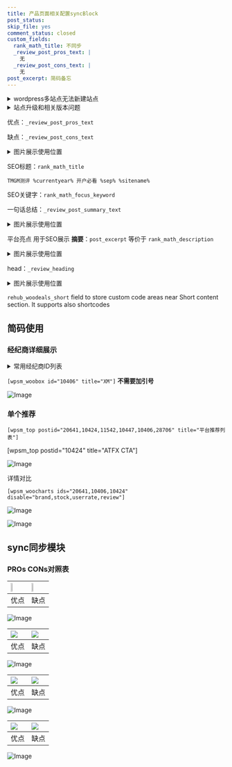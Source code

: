 ```yaml
---
title: 产品页面相关配置syncBlock
post_status: 
skip_file: yes
comment_status: closed
custom_fields:
  rank_math_title: 不同步
  _review_post_pros_text: |
    无
  _review_post_cons_text: |
    无
post_excerpt: 简码备忘
---
```

<details><summary>wordpress多站点无法新建站点</summary>

<li>和报错需要清理cookies一样的原因</li>
<li>wp-config.php里面<code>define( 'SUBDOMAIN_INSTALL', false );//子域名安装</code></li>
<li>新建子站点是用<code>define( 'SUBDOMAIN_INSTALL', true);//子域名安装</code> 完成以后，改成<code>false</code></li>
</details>

<details><summary>站点升级和相关版本问题</summary>

<p>wordpress：5.9.9
woocommerce：7.5.1
出现问题的地方：主题选项里面>><strong>Product layout >>compact style</strong></p>
<p>如何出现没有用过的字段 导致无法保存。先导出配置 然后进行修改，后面再次恢复即可。</p>
<p>出现部分字段无法显示时，需要返回默认布局后，对产品进行保存就好了。</p>
<p></p>
</details>

优点：`_review_post_pros_text`

缺点：`_review_post_cons_text`

<details><summary>图片展示使用位置</summary>

<img src="https://prod-files-secure.s3.us-west-2.amazonaws.com/39ed1227-6d7d-4570-be36-9ccd4a2c4241/f51d3d83-55d4-4bdf-9604-f37ec77ab556/Untitled.png?X-Amz-Algorithm=AWS4-HMAC-SHA256&X-Amz-Content-Sha256=UNSIGNED-PAYLOAD&X-Amz-Credential=ASIAZI2LB466TXN6YNXU%2F20250812%2Fus-west-2%2Fs3%2Faws4_request&X-Amz-Date=20250812T105524Z&X-Amz-Expires=3600&X-Amz-Security-Token=IQoJb3JpZ2luX2VjEMv%2F%2F%2F%2F%2F%2F%2F%2F%2F%2FwEaCXVzLXdlc3QtMiJHMEUCIQDKXIIoVSDycGlnsN3SNLE3Y1g3JONQdIejzfKge6oMOwIgUlldeQgJn2glVv9pIfLCu%2F8xHgkoVWoqEp6kF84ahHoq%2FwMIFBAAGgw2Mzc0MjMxODM4MDUiDJd7uhYsRcklvpknZCrcA8HN1l%2FrlZw6QhneDNk9OV6TeXr7u4QNY0uPi5vlOjnJvRNhGQ5WoybkmZMZTFhYw1Dnqzx6XI0Xl4wbThoEZb84AbTIatGOwhIHz%2FoRP1iNbDtaxWmzQRQjf%2F81F1t%2BJlnr1CmsSwfz4cgrm2GS9dcsdPmyMX2cGxcZccDGwelJ3aFjKW1qD3KBmEBsxfn6lOfy4aeSiu%2Bbk9AkIr60dC9G3D8%2BvLy%2Fq3wjmNwOtWeJ2JvZBmQnJV%2BuPXSox3ty3A0Sc2OSIZGku2NXlmjpj77L5lIjSrNEVqGy4jinZpSy0jXwp%2B%2FMroMPROUKK45TqGW%2BuaRsildakk7OkMmsv6kZ9LcQTBpIPqCCjbMM%2BphIpZDYQvc6%2Bez3vz6TYOSqTiK4TpgyPT7RfiKzLpwbVpKUeAkTTq2tm8SLeUF9ogf8Ak82KLqVCeZhNuPGvQUFwHyceg602uJRyQJm12woV0tm5siKJZXyg8ADWVAo8zMI%2BivUmpyB7CNyRFwnLjevmmuIDezJN67mcaiyKkzWEnrj3xKONeWgQB9QPG1mf8P%2FYp5MOp35rHLqOJ1Gy6l%2Bijohmnhl%2FEwmXmGI1BBh4vuyEnxDLtDW%2FGb5kfWQhQPpf7eEdv51mVmbQvNPMMWy7MQGOqUBimL93TkKtexDeaR2GEzdUJzwm%2BxNEIlKikUT%2B29G5YrmPrH9EGCY8sMyhHGTWeMOLv6vfcH0YOekNq6YUOhei8YVyKj8FtUjVFBusXq%2Bb97EOc3b1yEku%2Bpl171YM3z4piLwDv%2FKhngESmNbuoW3xnsI%2Bq4olER%2FAdefn3WKd%2FUy1YOoFZeFtmc68ewFkJlod9MG1mbVfTCT0M6QZFt%2B45vs6ipW&X-Amz-Signature=0ab0e70b006bdc8225aec3c87229784b16ac9d4b97d239299f344641a24ca7b3&X-Amz-SignedHeaders=host&x-amz-checksum-mode=ENABLED&x-id=GetObject" alt="Image">
</details>

SEO标题：`rank_math_title`

`TMGM测评 %currentyear% 开户必看 %sep% %sitename%`

SEO关键字：`rank_math_focus_keyword`

一句话总结：`_review_post_summary_text`

<details><summary>图片展示使用位置</summary>

<img src="https://prod-files-secure.s3.us-west-2.amazonaws.com/39ed1227-6d7d-4570-be36-9ccd4a2c4241/4b96a922-296c-4f4e-8630-d1c870cbce01/Untitled.png?X-Amz-Algorithm=AWS4-HMAC-SHA256&X-Amz-Content-Sha256=UNSIGNED-PAYLOAD&X-Amz-Credential=ASIAZI2LB4666DGJLWPD%2F20250812%2Fus-west-2%2Fs3%2Faws4_request&X-Amz-Date=20250812T105524Z&X-Amz-Expires=3600&X-Amz-Security-Token=IQoJb3JpZ2luX2VjEMv%2F%2F%2F%2F%2F%2F%2F%2F%2F%2FwEaCXVzLXdlc3QtMiJIMEYCIQCkefMEjqQDNQoUhgXSiuH3aFFuCOT7ubOngaCXTUf0YAIhALXxZnanmVrxq2aRcJD%2F6d%2B0B05C9cG62Y2zfGn6GTGCKv8DCBQQABoMNjM3NDIzMTgzODA1IgxEOmuf%2BKFJG%2FwuNTAq3APU1KMYkSXYkYRvQuHaLZprjCevCkqObS4Ek1%2FpIt%2BEha0N6LYZ4xAenDMHpnF21VOrtxBgyvjsUoeLWLHmpFHTLsBiIJUjYkV9MBzElzBbYXOmHzHYeYv2ZDcEOssw5pOQkFwfFuSLarwC882nGsRpuInOYlQm3MAC2b9cFe63mQKO4Q723Kar3Qj2DBWhLBxDjCdzAiZaZ9T9yLZh3PL%2BfNX%2B7HLR8tUDiGd1TtvnHFDwW%2FdngclEv3kzKJJLBjXe9A4CYV%2BDajrxeB%2FqhprPwncbmBOJZK%2FfLsozsePUu2AzcQ4oKXMHUVFzEc52EfiZH1nNZGjDijVcMDb8f9tw1YWcgmwedOOfw%2BkuRRGN7Xp1jeQgGODvGgmK0K2HZ%2FIiovFXlzc14g7iHn6GXNx%2BebyWWh%2BSvY%2FegwUTgjHGPZoFY7yI8HDANuTf8YZnaZbwiLr3AjhA9whQoGGvTgPh8EKA6KHwkQtTVw%2BkYF4NyMA8Wb%2B7Nxkz%2Bi12lYMbDz8%2BxGHYUezGRMbiAzIbzb4Rh1KJSqBZ7PL1v%2B8GqDcNVjjB4BXVrqiE8FEi%2Bi3tML8aUn9Ovl6HIKXV%2FWSexRc7E%2BZTfsDdw37GPeGMcZoDOMGRZvbCID%2FrOCvDzjCFsuzEBjqkAUfZDch5kHjVOsnVywvoFz24FnG9eRb%2FXnwnuMcXzFh5vTnuAWNfeWnUYoQpWIznfWSEnBkX6LOYJ4nHxDMDqgXhb65t1KGX4pdkNDKdYiHJnN6aN5lX1Q2MsM1bjsvX3L%2BDz48IBI%2BZ%2F69hkNBSBxJgx%2BJmsgd7NaKLlmdEGmjxj%2FNLrOM1tRN0jHfYYrB6Cv41zyzmSpdak7Pk38x%2FUP%2FGIoHz&X-Amz-Signature=4f638ac5b6a0dbc892d9fcf90a79f5809b3e30aaf9b68fd7124aa48fd71ffbd3&X-Amz-SignedHeaders=host&x-amz-checksum-mode=ENABLED&x-id=GetObject" alt="Image">
</details>

平台亮点 用于SEO展示 **摘要**：`post_excerpt`  等价于 `rank_math_description`

<details><summary>图片展示使用位置</summary>

<img src="https://prod-files-secure.s3.us-west-2.amazonaws.com/39ed1227-6d7d-4570-be36-9ccd4a2c4241/1ee11f63-b60a-4dfe-a7a7-d58ff23b5d88/Untitled.png?X-Amz-Algorithm=AWS4-HMAC-SHA256&X-Amz-Content-Sha256=UNSIGNED-PAYLOAD&X-Amz-Credential=ASIAZI2LB466TFBMLTUD%2F20250812%2Fus-west-2%2Fs3%2Faws4_request&X-Amz-Date=20250812T105525Z&X-Amz-Expires=3600&X-Amz-Security-Token=IQoJb3JpZ2luX2VjEMv%2F%2F%2F%2F%2F%2F%2F%2F%2F%2FwEaCXVzLXdlc3QtMiJIMEYCIQDuPvrJ9hSjwPhXkSlE1TQzrTlK24LVDcgNr4bPFrvRnQIhAJy%2FQSg%2Fv9%2Fg2eACdwPJ%2Bgyi%2FgLim4jxFKSnGEGl1NiOKv8DCBQQABoMNjM3NDIzMTgzODA1IgzV5arncjLEtaKFQJEq3AOcPMUOvraMrG2cyOmkJqD1vspThVrs45Gi26ZvrVTWIz20oYveV9JmzEvMuWyZ7x6tdHAl0ZPrixGRJ5ICLCutkni6wjJRG0Wi45vX1vKOE9SYm7YPwZRUFZBwKFrdz4QIRuVAyarL8MCp73%2Bsb57QmRxRvrFhMGmB2wPHMeb4%2FPsJgAU6GfwyGVHRTouHhuAeHY5cJxj8gWinlTbZmxtEwPsTMhvyywl%2BUkTOLtgUd74r7%2BN2CXg2StSbRMdG9D0C6yNJ72vDdtkRcPhK5dcKR8qzZl20OT7pPKjCF2qC30jpQZ%2FCpc6PU%2BGlg3kAM3Tp0YOHV%2Bd%2BX5koA5sZe6xzGpZmlYJYyrHgKFIIFuI8fPawhLF5%2BfUyOvzjkBM%2Bd4oXICCBc2nJ0uBEKU%2BEF7MlxSrw0xpUQX8tZJQuiAj9XThU1tbshZmiewDI%2B%2FmVu6Rl7U7Iq7nKoOyXUZprE%2Biih2JVYJyI1T3xmkMvUyA0ONaEkOB%2BdPVbavIYAxjMzjPQgjlb%2Bf4D3jit0MHKI9xj4b6bJmAJxuea9amKz1YZtRkjegeLFwajZoAjnvEHm5XDlHRqmH06k051KoxBRWWu1XVFYwzbCcCgVAcYUHiujuww4LMf5C131Emr4zCOsuzEBjqkAYsZvRXtrnmMyOMkhgGzABKYg8HOHo09BviRyArCVtveHkwU1s96YBMTSbgUFYcgNy7Sc6a8hRI5SSzC9T%2FXN31NK%2FCSS0PiNRLoO3u4KgHK7jrHIF%2Fc0ABdiYI4seYb2%2Fjs0f%2BOd0DFGJR2foIDHpd4C3BlhA3odClO8URcnGGuJbF6lFb%2FD5ycr%2B52jTTQHnRUvgk21w7Hq4AOctAl8oEm64sq&X-Amz-Signature=53c5e0cd81fa03c8c7396b4f194b690b7b2789f7e84881d241928410282f736c&X-Amz-SignedHeaders=host&x-amz-checksum-mode=ENABLED&x-id=GetObject" alt="Image">
<img src="https://prod-files-secure.s3.us-west-2.amazonaws.com/39ed1227-6d7d-4570-be36-9ccd4a2c4241/ad4118b5-78d8-4fbe-801e-3b29b5d99c01/Untitled.png?X-Amz-Algorithm=AWS4-HMAC-SHA256&X-Amz-Content-Sha256=UNSIGNED-PAYLOAD&X-Amz-Credential=ASIAZI2LB466TFBMLTUD%2F20250812%2Fus-west-2%2Fs3%2Faws4_request&X-Amz-Date=20250812T105526Z&X-Amz-Expires=3600&X-Amz-Security-Token=IQoJb3JpZ2luX2VjEMv%2F%2F%2F%2F%2F%2F%2F%2F%2F%2FwEaCXVzLXdlc3QtMiJIMEYCIQDuPvrJ9hSjwPhXkSlE1TQzrTlK24LVDcgNr4bPFrvRnQIhAJy%2FQSg%2Fv9%2Fg2eACdwPJ%2Bgyi%2FgLim4jxFKSnGEGl1NiOKv8DCBQQABoMNjM3NDIzMTgzODA1IgzV5arncjLEtaKFQJEq3AOcPMUOvraMrG2cyOmkJqD1vspThVrs45Gi26ZvrVTWIz20oYveV9JmzEvMuWyZ7x6tdHAl0ZPrixGRJ5ICLCutkni6wjJRG0Wi45vX1vKOE9SYm7YPwZRUFZBwKFrdz4QIRuVAyarL8MCp73%2Bsb57QmRxRvrFhMGmB2wPHMeb4%2FPsJgAU6GfwyGVHRTouHhuAeHY5cJxj8gWinlTbZmxtEwPsTMhvyywl%2BUkTOLtgUd74r7%2BN2CXg2StSbRMdG9D0C6yNJ72vDdtkRcPhK5dcKR8qzZl20OT7pPKjCF2qC30jpQZ%2FCpc6PU%2BGlg3kAM3Tp0YOHV%2Bd%2BX5koA5sZe6xzGpZmlYJYyrHgKFIIFuI8fPawhLF5%2BfUyOvzjkBM%2Bd4oXICCBc2nJ0uBEKU%2BEF7MlxSrw0xpUQX8tZJQuiAj9XThU1tbshZmiewDI%2B%2FmVu6Rl7U7Iq7nKoOyXUZprE%2Biih2JVYJyI1T3xmkMvUyA0ONaEkOB%2BdPVbavIYAxjMzjPQgjlb%2Bf4D3jit0MHKI9xj4b6bJmAJxuea9amKz1YZtRkjegeLFwajZoAjnvEHm5XDlHRqmH06k051KoxBRWWu1XVFYwzbCcCgVAcYUHiujuww4LMf5C131Emr4zCOsuzEBjqkAYsZvRXtrnmMyOMkhgGzABKYg8HOHo09BviRyArCVtveHkwU1s96YBMTSbgUFYcgNy7Sc6a8hRI5SSzC9T%2FXN31NK%2FCSS0PiNRLoO3u4KgHK7jrHIF%2Fc0ABdiYI4seYb2%2Fjs0f%2BOd0DFGJR2foIDHpd4C3BlhA3odClO8URcnGGuJbF6lFb%2FD5ycr%2B52jTTQHnRUvgk21w7Hq4AOctAl8oEm64sq&X-Amz-Signature=734a8ef3100df8cadcb5e1ea7802ccf6a50d0ff404d65d9a792b620548be6d5f&X-Amz-SignedHeaders=host&x-amz-checksum-mode=ENABLED&x-id=GetObject" alt="Image">
<img src="https://prod-files-secure.s3.us-west-2.amazonaws.com/39ed1227-6d7d-4570-be36-9ccd4a2c4241/a38cf7c9-a79c-4b64-9e94-13589fe0758b/Untitled.png?X-Amz-Algorithm=AWS4-HMAC-SHA256&X-Amz-Content-Sha256=UNSIGNED-PAYLOAD&X-Amz-Credential=ASIAZI2LB466TFBMLTUD%2F20250812%2Fus-west-2%2Fs3%2Faws4_request&X-Amz-Date=20250812T105526Z&X-Amz-Expires=3600&X-Amz-Security-Token=IQoJb3JpZ2luX2VjEMv%2F%2F%2F%2F%2F%2F%2F%2F%2F%2FwEaCXVzLXdlc3QtMiJIMEYCIQDuPvrJ9hSjwPhXkSlE1TQzrTlK24LVDcgNr4bPFrvRnQIhAJy%2FQSg%2Fv9%2Fg2eACdwPJ%2Bgyi%2FgLim4jxFKSnGEGl1NiOKv8DCBQQABoMNjM3NDIzMTgzODA1IgzV5arncjLEtaKFQJEq3AOcPMUOvraMrG2cyOmkJqD1vspThVrs45Gi26ZvrVTWIz20oYveV9JmzEvMuWyZ7x6tdHAl0ZPrixGRJ5ICLCutkni6wjJRG0Wi45vX1vKOE9SYm7YPwZRUFZBwKFrdz4QIRuVAyarL8MCp73%2Bsb57QmRxRvrFhMGmB2wPHMeb4%2FPsJgAU6GfwyGVHRTouHhuAeHY5cJxj8gWinlTbZmxtEwPsTMhvyywl%2BUkTOLtgUd74r7%2BN2CXg2StSbRMdG9D0C6yNJ72vDdtkRcPhK5dcKR8qzZl20OT7pPKjCF2qC30jpQZ%2FCpc6PU%2BGlg3kAM3Tp0YOHV%2Bd%2BX5koA5sZe6xzGpZmlYJYyrHgKFIIFuI8fPawhLF5%2BfUyOvzjkBM%2Bd4oXICCBc2nJ0uBEKU%2BEF7MlxSrw0xpUQX8tZJQuiAj9XThU1tbshZmiewDI%2B%2FmVu6Rl7U7Iq7nKoOyXUZprE%2Biih2JVYJyI1T3xmkMvUyA0ONaEkOB%2BdPVbavIYAxjMzjPQgjlb%2Bf4D3jit0MHKI9xj4b6bJmAJxuea9amKz1YZtRkjegeLFwajZoAjnvEHm5XDlHRqmH06k051KoxBRWWu1XVFYwzbCcCgVAcYUHiujuww4LMf5C131Emr4zCOsuzEBjqkAYsZvRXtrnmMyOMkhgGzABKYg8HOHo09BviRyArCVtveHkwU1s96YBMTSbgUFYcgNy7Sc6a8hRI5SSzC9T%2FXN31NK%2FCSS0PiNRLoO3u4KgHK7jrHIF%2Fc0ABdiYI4seYb2%2Fjs0f%2BOd0DFGJR2foIDHpd4C3BlhA3odClO8URcnGGuJbF6lFb%2FD5ycr%2B52jTTQHnRUvgk21w7Hq4AOctAl8oEm64sq&X-Amz-Signature=009ce8ad37e5e76b0c7414272cd5f7489d509c3bfcdac6c7e46ad6907f754e46&X-Amz-SignedHeaders=host&x-amz-checksum-mode=ENABLED&x-id=GetObject" alt="Image">
<img src="https://prod-files-secure.s3.us-west-2.amazonaws.com/39ed1227-6d7d-4570-be36-9ccd4a2c4241/7da6fc1e-d2ac-42ae-8c75-cb5749aa18f6/Untitled.png?X-Amz-Algorithm=AWS4-HMAC-SHA256&X-Amz-Content-Sha256=UNSIGNED-PAYLOAD&X-Amz-Credential=ASIAZI2LB466TFBMLTUD%2F20250812%2Fus-west-2%2Fs3%2Faws4_request&X-Amz-Date=20250812T105526Z&X-Amz-Expires=3600&X-Amz-Security-Token=IQoJb3JpZ2luX2VjEMv%2F%2F%2F%2F%2F%2F%2F%2F%2F%2FwEaCXVzLXdlc3QtMiJIMEYCIQDuPvrJ9hSjwPhXkSlE1TQzrTlK24LVDcgNr4bPFrvRnQIhAJy%2FQSg%2Fv9%2Fg2eACdwPJ%2Bgyi%2FgLim4jxFKSnGEGl1NiOKv8DCBQQABoMNjM3NDIzMTgzODA1IgzV5arncjLEtaKFQJEq3AOcPMUOvraMrG2cyOmkJqD1vspThVrs45Gi26ZvrVTWIz20oYveV9JmzEvMuWyZ7x6tdHAl0ZPrixGRJ5ICLCutkni6wjJRG0Wi45vX1vKOE9SYm7YPwZRUFZBwKFrdz4QIRuVAyarL8MCp73%2Bsb57QmRxRvrFhMGmB2wPHMeb4%2FPsJgAU6GfwyGVHRTouHhuAeHY5cJxj8gWinlTbZmxtEwPsTMhvyywl%2BUkTOLtgUd74r7%2BN2CXg2StSbRMdG9D0C6yNJ72vDdtkRcPhK5dcKR8qzZl20OT7pPKjCF2qC30jpQZ%2FCpc6PU%2BGlg3kAM3Tp0YOHV%2Bd%2BX5koA5sZe6xzGpZmlYJYyrHgKFIIFuI8fPawhLF5%2BfUyOvzjkBM%2Bd4oXICCBc2nJ0uBEKU%2BEF7MlxSrw0xpUQX8tZJQuiAj9XThU1tbshZmiewDI%2B%2FmVu6Rl7U7Iq7nKoOyXUZprE%2Biih2JVYJyI1T3xmkMvUyA0ONaEkOB%2BdPVbavIYAxjMzjPQgjlb%2Bf4D3jit0MHKI9xj4b6bJmAJxuea9amKz1YZtRkjegeLFwajZoAjnvEHm5XDlHRqmH06k051KoxBRWWu1XVFYwzbCcCgVAcYUHiujuww4LMf5C131Emr4zCOsuzEBjqkAYsZvRXtrnmMyOMkhgGzABKYg8HOHo09BviRyArCVtveHkwU1s96YBMTSbgUFYcgNy7Sc6a8hRI5SSzC9T%2FXN31NK%2FCSS0PiNRLoO3u4KgHK7jrHIF%2Fc0ABdiYI4seYb2%2Fjs0f%2BOd0DFGJR2foIDHpd4C3BlhA3odClO8URcnGGuJbF6lFb%2FD5ycr%2B52jTTQHnRUvgk21w7Hq4AOctAl8oEm64sq&X-Amz-Signature=8ff28f179bd349c2ee6bb17adc269a5261b19728eb8f775c11afd28c3f675c97&X-Amz-SignedHeaders=host&x-amz-checksum-mode=ENABLED&x-id=GetObject" alt="Image">
<img src="https://prod-files-secure.s3.us-west-2.amazonaws.com/39ed1227-6d7d-4570-be36-9ccd4a2c4241/7e97f40a-eaee-47f5-b2f9-475f96808fa7/Untitled.png?X-Amz-Algorithm=AWS4-HMAC-SHA256&X-Amz-Content-Sha256=UNSIGNED-PAYLOAD&X-Amz-Credential=ASIAZI2LB466TFBMLTUD%2F20250812%2Fus-west-2%2Fs3%2Faws4_request&X-Amz-Date=20250812T105526Z&X-Amz-Expires=3600&X-Amz-Security-Token=IQoJb3JpZ2luX2VjEMv%2F%2F%2F%2F%2F%2F%2F%2F%2F%2FwEaCXVzLXdlc3QtMiJIMEYCIQDuPvrJ9hSjwPhXkSlE1TQzrTlK24LVDcgNr4bPFrvRnQIhAJy%2FQSg%2Fv9%2Fg2eACdwPJ%2Bgyi%2FgLim4jxFKSnGEGl1NiOKv8DCBQQABoMNjM3NDIzMTgzODA1IgzV5arncjLEtaKFQJEq3AOcPMUOvraMrG2cyOmkJqD1vspThVrs45Gi26ZvrVTWIz20oYveV9JmzEvMuWyZ7x6tdHAl0ZPrixGRJ5ICLCutkni6wjJRG0Wi45vX1vKOE9SYm7YPwZRUFZBwKFrdz4QIRuVAyarL8MCp73%2Bsb57QmRxRvrFhMGmB2wPHMeb4%2FPsJgAU6GfwyGVHRTouHhuAeHY5cJxj8gWinlTbZmxtEwPsTMhvyywl%2BUkTOLtgUd74r7%2BN2CXg2StSbRMdG9D0C6yNJ72vDdtkRcPhK5dcKR8qzZl20OT7pPKjCF2qC30jpQZ%2FCpc6PU%2BGlg3kAM3Tp0YOHV%2Bd%2BX5koA5sZe6xzGpZmlYJYyrHgKFIIFuI8fPawhLF5%2BfUyOvzjkBM%2Bd4oXICCBc2nJ0uBEKU%2BEF7MlxSrw0xpUQX8tZJQuiAj9XThU1tbshZmiewDI%2B%2FmVu6Rl7U7Iq7nKoOyXUZprE%2Biih2JVYJyI1T3xmkMvUyA0ONaEkOB%2BdPVbavIYAxjMzjPQgjlb%2Bf4D3jit0MHKI9xj4b6bJmAJxuea9amKz1YZtRkjegeLFwajZoAjnvEHm5XDlHRqmH06k051KoxBRWWu1XVFYwzbCcCgVAcYUHiujuww4LMf5C131Emr4zCOsuzEBjqkAYsZvRXtrnmMyOMkhgGzABKYg8HOHo09BviRyArCVtveHkwU1s96YBMTSbgUFYcgNy7Sc6a8hRI5SSzC9T%2FXN31NK%2FCSS0PiNRLoO3u4KgHK7jrHIF%2Fc0ABdiYI4seYb2%2Fjs0f%2BOd0DFGJR2foIDHpd4C3BlhA3odClO8URcnGGuJbF6lFb%2FD5ycr%2B52jTTQHnRUvgk21w7Hq4AOctAl8oEm64sq&X-Amz-Signature=b21c76b5f96507a31b8cc928398cd956155eca97ba98f05c3942f355db334090&X-Amz-SignedHeaders=host&x-amz-checksum-mode=ENABLED&x-id=GetObject" alt="Image">
</details>

head：`_review_heading`

<details><summary>图片展示使用位置</summary>

<img src="https://prod-files-secure.s3.us-west-2.amazonaws.com/39ed1227-6d7d-4570-be36-9ccd4a2c4241/3a4650ad-9887-415c-889a-edd51fa54f27/Untitled.png?X-Amz-Algorithm=AWS4-HMAC-SHA256&X-Amz-Content-Sha256=UNSIGNED-PAYLOAD&X-Amz-Credential=ASIAZI2LB4662CVAISXV%2F20250812%2Fus-west-2%2Fs3%2Faws4_request&X-Amz-Date=20250812T105526Z&X-Amz-Expires=3600&X-Amz-Security-Token=IQoJb3JpZ2luX2VjEMv%2F%2F%2F%2F%2F%2F%2F%2F%2F%2FwEaCXVzLXdlc3QtMiJGMEQCICYTM785fHBSGPmibnWdhwMLRpa0Qglsimo1kkxIAFCYAiBA6JS5Fx%2BDBMGb3q10aGsJ03PLT6XNeeo%2F%2BiBl5kBOHSr%2FAwgUEAAaDDYzNzQyMzE4MzgwNSIM8A9%2FAa08w96xo6xQKtwDyb2Pe1xITy1n6JvCTUqeFVOTVlmDaWz2jJYQmbMpF9uHKvi4XTK3IvMYLjA5%2BGoMnsYtTKZtkcIYDyh%2F3MJV0t%2FjVZoZg21Ea4b4FFCLTgkN%2B1jyU2v%2BbjoVNh%2F7reP8v4HPiP8qis6wOVsfJcgwE%2FCEgt68iSgMG1W0FoEPcsSYKHp4InFUOUAfP%2B4jVgtow4c3rCe4XqMr5nkcjiVkliwetCvCIcGKRYbJoAWzSRZO%2BqW6EVpF%2BBwGSf7YJvNtEcSYLdDhZ3xz6FEIlAOIt9SSGH6h0457rOvFeiO63IZnFNukwmHTkoWp6wNMZoZMHuPfhIjdwXchTveeHMtlLUFIacZj6A1oN%2BOZfTPethgc4KvzKiLSUB%2FjiOpG5%2FWkuPqsZ7%2FwasYqf9PFCfhNHZ7clCEMnjs5Di3p8WKKad1E0vBba7mjtb2cB6B%2Bk%2FjYWX5msFi9PZ8y9WHdIVg8KWuPT73SBw7AGGh8xvl7ZEFoFqD%2FUqt%2BosftQpj6n7wCRt2gCU9T627hmd5MVMczg%2B319QuBcSslbAB3MfBwGEbBTwzFUrO8D1lmmjMuUTto4AFzfY8ulH6TvMIhGl9tMYqfyolN8AdnSs3TLZY0H03ZnszOo8lDVtGfg38w5rLsxAY6pgHFHJ65kJmeBdUedfbeEbL2RX0r0RFYjn9RzL1IAZdrjbJvWaTp9gGRSYOZTKSL8aVIfcN4dU018gLTI1Eh0a6uRhTS%2BYR0PIccOEuadO5RDkyFPhqVaBqz6kmYXmPgCb2vkMkRjby4KxVrALgiObwE0RrP%2BzN2GGB0qxoHssAxIQR97ATN1lJisgxniZ9UWHnhwtmFnCT13Ft0xNxGrLiOSqnIK8Q7&X-Amz-Signature=b2547defac50e01a8efbaa7c4f8aa62daad5c0700e7118bd57733dd86769e5d1&X-Amz-SignedHeaders=host&x-amz-checksum-mode=ENABLED&x-id=GetObject" alt="Image">
</details>

`rehub_woodeals_short`	field to store custom code areas near Short content section. It supports also shortcodes



## 简码使用

### 经纪商详细展示

<details><summary>常用经纪商ID列表</summary>

<pre><code class="php">嘉盛 ===> 20641  [wpsm_woobox id="20641" title="嘉盛"]
易信easymarkets ===> 11542  [wpsm_woobox id="11542" title="易信easymarkets"]
ATFX外汇 ===> 10424  [wpsm_woobox id="10424" title="ATFX"]
XM ===> 10406  [wpsm_woobox id="10406" title="XM"]
TMGM ===> 29622  [wpsm_woobox id="29622" title="TMGM"]
HYCM ===> 10447  [wpsm_woobox id="10447" title="HYCM"]
fpmarkets澳福外汇 ===> 20639  [wpsm_woobox id="20639" title="fpmarkets澳福外汇"]</code></pre>
</details>

`[wpsm_woobox id="10406" title="XM"]` **不需要加引号**

![Image](https://prod-files-secure.s3.us-west-2.amazonaws.com/39ed1227-6d7d-4570-be36-9ccd4a2c4241/4f898f9d-0fa7-4e43-acd3-ac6bc7be575a/Untitled.png?X-Amz-Algorithm=AWS4-HMAC-SHA256&X-Amz-Content-Sha256=UNSIGNED-PAYLOAD&X-Amz-Credential=ASIAZI2LB466S5HLCHWP%2F20250812%2Fus-west-2%2Fs3%2Faws4_request&X-Amz-Date=20250812T105523Z&X-Amz-Expires=3600&X-Amz-Security-Token=IQoJb3JpZ2luX2VjEMv%2F%2F%2F%2F%2F%2F%2F%2F%2F%2FwEaCXVzLXdlc3QtMiJGMEQCIFgM5d3L8HLqhxAVmdQxTxT1bvsxEWeMT1y%2FTYJbeta7AiADVRbQLBeSEA%2FDdvUCd%2FLWl4CbqNnEVKAXRRzwwnlCaSr%2FAwgUEAAaDDYzNzQyMzE4MzgwNSIMpkAA%2F1SeKFZ%2BK5YgKtwDflZjnc9e5FCHTI%2FOMGl1uT0ylrnNGMBfx13wm94AlltHxb44gHULDTZLfR1kRrH0FSRrxFllimTQONts59iP8d6cCyPgyzjuHkjN0xgo1mSZcPjqBidiQMOHNH0voakbWEfXnCAidZ7akUkfMmVKac8pKcxt9NlTARE2DnrseQ%2FL8HFYcc2eRz8Ol008NddArhUSRpBTovEA0kQjgRyGruGLCaoliGOkdJUr1c4%2BxgBDgDrU4kc260RS%2B8owF926btNKYXUkObNZZoF7B3H3OlKFZqwlNmlG97p7ZSi9%2FG73FDrlKFuZ5GyG%2FIv3lzhT1vPJ9Vuff7kgpRa%2B3VrdLg9e8gnBXs0Mru%2F1apCGJZ63KOCdKomeoDQ0QyqnpGeOMgcgQU3T%2Bdwg7DQ0OJmbvVJ19QnwvyvIRHyCRZPw8oAyPg4PunNxugzRw7tSBdAo%2FWhWzMfoHhV82fYBGVMDS%2BGAUOC5UZYWnmyw1QlHEKqBLHVWyxnq0cV90aCMMphHJE1GEIjSMhHGI1eOH6rjTwofwDm0gZbBp02GBp89ZXzj7V4vYjiiRq7ugX8K5mR%2Fb%2FDP%2FWlo3RN2i8N1TijsbvUfRuAdBIde%2FjfsUO9lRcJV4UDD6ID8DqBZtwgwr7LsxAY6pgE%2Bp9obkR%2FiJ8Dd%2FHTJgXxJkZLvqz8kqlGByBbTgK%2F9fzTDU7SDzEqXnvneLMQM%2BUznWlxe%2Fn7AKo3VHCg7eCqobLNqLczVtumjQy795P8nPuu9a1nHNuovlZPUJ0xXF7TZLFUkz6wQFQ%2BUP2BEO5zxgiGC88TLLPNR85zmSNH4oEiBblqmFfsOMBJBBEAVyP1SHDb8Rs%2BRLQ7orAYaYzgZkhFB3F6L&X-Amz-Signature=bb661443d93e79e7dd5141ebaf87705eae297b11b4be6572d169decf99d36fff&X-Amz-SignedHeaders=host&x-amz-checksum-mode=ENABLED&x-id=GetObject)

### 单个推荐
`[wpsm_top postid="20641,10424,11542,10447,10406,28706" title="平台推荐列表"]`

[wpsm_top postid="10424" title="ATFX CTA"]

![Image](https://prod-files-secure.s3.us-west-2.amazonaws.com/39ed1227-6d7d-4570-be36-9ccd4a2c4241/5ac620dc-51a8-48b6-b55d-91f47299193c/Untitled.png?X-Amz-Algorithm=AWS4-HMAC-SHA256&X-Amz-Content-Sha256=UNSIGNED-PAYLOAD&X-Amz-Credential=ASIAZI2LB466S5HLCHWP%2F20250812%2Fus-west-2%2Fs3%2Faws4_request&X-Amz-Date=20250812T105523Z&X-Amz-Expires=3600&X-Amz-Security-Token=IQoJb3JpZ2luX2VjEMv%2F%2F%2F%2F%2F%2F%2F%2F%2F%2FwEaCXVzLXdlc3QtMiJGMEQCIFgM5d3L8HLqhxAVmdQxTxT1bvsxEWeMT1y%2FTYJbeta7AiADVRbQLBeSEA%2FDdvUCd%2FLWl4CbqNnEVKAXRRzwwnlCaSr%2FAwgUEAAaDDYzNzQyMzE4MzgwNSIMpkAA%2F1SeKFZ%2BK5YgKtwDflZjnc9e5FCHTI%2FOMGl1uT0ylrnNGMBfx13wm94AlltHxb44gHULDTZLfR1kRrH0FSRrxFllimTQONts59iP8d6cCyPgyzjuHkjN0xgo1mSZcPjqBidiQMOHNH0voakbWEfXnCAidZ7akUkfMmVKac8pKcxt9NlTARE2DnrseQ%2FL8HFYcc2eRz8Ol008NddArhUSRpBTovEA0kQjgRyGruGLCaoliGOkdJUr1c4%2BxgBDgDrU4kc260RS%2B8owF926btNKYXUkObNZZoF7B3H3OlKFZqwlNmlG97p7ZSi9%2FG73FDrlKFuZ5GyG%2FIv3lzhT1vPJ9Vuff7kgpRa%2B3VrdLg9e8gnBXs0Mru%2F1apCGJZ63KOCdKomeoDQ0QyqnpGeOMgcgQU3T%2Bdwg7DQ0OJmbvVJ19QnwvyvIRHyCRZPw8oAyPg4PunNxugzRw7tSBdAo%2FWhWzMfoHhV82fYBGVMDS%2BGAUOC5UZYWnmyw1QlHEKqBLHVWyxnq0cV90aCMMphHJE1GEIjSMhHGI1eOH6rjTwofwDm0gZbBp02GBp89ZXzj7V4vYjiiRq7ugX8K5mR%2Fb%2FDP%2FWlo3RN2i8N1TijsbvUfRuAdBIde%2FjfsUO9lRcJV4UDD6ID8DqBZtwgwr7LsxAY6pgE%2Bp9obkR%2FiJ8Dd%2FHTJgXxJkZLvqz8kqlGByBbTgK%2F9fzTDU7SDzEqXnvneLMQM%2BUznWlxe%2Fn7AKo3VHCg7eCqobLNqLczVtumjQy795P8nPuu9a1nHNuovlZPUJ0xXF7TZLFUkz6wQFQ%2BUP2BEO5zxgiGC88TLLPNR85zmSNH4oEiBblqmFfsOMBJBBEAVyP1SHDb8Rs%2BRLQ7orAYaYzgZkhFB3F6L&X-Amz-Signature=bacc3156f40cd0c731b04ba074704f2f4e9d31edd05db19c67a4184c5981453d&X-Amz-SignedHeaders=host&x-amz-checksum-mode=ENABLED&x-id=GetObject)

详情对比

`[wpsm_woocharts ids="20641,10406,10424" disable="brand,stock,userrate,review"]`

![Image](https://prod-files-secure.s3.us-west-2.amazonaws.com/39ed1227-6d7d-4570-be36-9ccd4a2c4241/bf3ba45f-b9f3-4295-8aef-b4a495fd25f4/Untitled.png?X-Amz-Algorithm=AWS4-HMAC-SHA256&X-Amz-Content-Sha256=UNSIGNED-PAYLOAD&X-Amz-Credential=ASIAZI2LB466S5HLCHWP%2F20250812%2Fus-west-2%2Fs3%2Faws4_request&X-Amz-Date=20250812T105523Z&X-Amz-Expires=3600&X-Amz-Security-Token=IQoJb3JpZ2luX2VjEMv%2F%2F%2F%2F%2F%2F%2F%2F%2F%2FwEaCXVzLXdlc3QtMiJGMEQCIFgM5d3L8HLqhxAVmdQxTxT1bvsxEWeMT1y%2FTYJbeta7AiADVRbQLBeSEA%2FDdvUCd%2FLWl4CbqNnEVKAXRRzwwnlCaSr%2FAwgUEAAaDDYzNzQyMzE4MzgwNSIMpkAA%2F1SeKFZ%2BK5YgKtwDflZjnc9e5FCHTI%2FOMGl1uT0ylrnNGMBfx13wm94AlltHxb44gHULDTZLfR1kRrH0FSRrxFllimTQONts59iP8d6cCyPgyzjuHkjN0xgo1mSZcPjqBidiQMOHNH0voakbWEfXnCAidZ7akUkfMmVKac8pKcxt9NlTARE2DnrseQ%2FL8HFYcc2eRz8Ol008NddArhUSRpBTovEA0kQjgRyGruGLCaoliGOkdJUr1c4%2BxgBDgDrU4kc260RS%2B8owF926btNKYXUkObNZZoF7B3H3OlKFZqwlNmlG97p7ZSi9%2FG73FDrlKFuZ5GyG%2FIv3lzhT1vPJ9Vuff7kgpRa%2B3VrdLg9e8gnBXs0Mru%2F1apCGJZ63KOCdKomeoDQ0QyqnpGeOMgcgQU3T%2Bdwg7DQ0OJmbvVJ19QnwvyvIRHyCRZPw8oAyPg4PunNxugzRw7tSBdAo%2FWhWzMfoHhV82fYBGVMDS%2BGAUOC5UZYWnmyw1QlHEKqBLHVWyxnq0cV90aCMMphHJE1GEIjSMhHGI1eOH6rjTwofwDm0gZbBp02GBp89ZXzj7V4vYjiiRq7ugX8K5mR%2Fb%2FDP%2FWlo3RN2i8N1TijsbvUfRuAdBIde%2FjfsUO9lRcJV4UDD6ID8DqBZtwgwr7LsxAY6pgE%2Bp9obkR%2FiJ8Dd%2FHTJgXxJkZLvqz8kqlGByBbTgK%2F9fzTDU7SDzEqXnvneLMQM%2BUznWlxe%2Fn7AKo3VHCg7eCqobLNqLczVtumjQy795P8nPuu9a1nHNuovlZPUJ0xXF7TZLFUkz6wQFQ%2BUP2BEO5zxgiGC88TLLPNR85zmSNH4oEiBblqmFfsOMBJBBEAVyP1SHDb8Rs%2BRLQ7orAYaYzgZkhFB3F6L&X-Amz-Signature=fceb2c4772ac0cbdcaa52363e2f95aa494fe4e3604fab358534c25b24d6da604&X-Amz-SignedHeaders=host&x-amz-checksum-mode=ENABLED&x-id=GetObject)

![Image](https://prod-files-secure.s3.us-west-2.amazonaws.com/39ed1227-6d7d-4570-be36-9ccd4a2c4241/30bc56ef-f383-4b48-9768-2ebc9e436ec0/Untitled.png?X-Amz-Algorithm=AWS4-HMAC-SHA256&X-Amz-Content-Sha256=UNSIGNED-PAYLOAD&X-Amz-Credential=ASIAZI2LB466S5HLCHWP%2F20250812%2Fus-west-2%2Fs3%2Faws4_request&X-Amz-Date=20250812T105523Z&X-Amz-Expires=3600&X-Amz-Security-Token=IQoJb3JpZ2luX2VjEMv%2F%2F%2F%2F%2F%2F%2F%2F%2F%2FwEaCXVzLXdlc3QtMiJGMEQCIFgM5d3L8HLqhxAVmdQxTxT1bvsxEWeMT1y%2FTYJbeta7AiADVRbQLBeSEA%2FDdvUCd%2FLWl4CbqNnEVKAXRRzwwnlCaSr%2FAwgUEAAaDDYzNzQyMzE4MzgwNSIMpkAA%2F1SeKFZ%2BK5YgKtwDflZjnc9e5FCHTI%2FOMGl1uT0ylrnNGMBfx13wm94AlltHxb44gHULDTZLfR1kRrH0FSRrxFllimTQONts59iP8d6cCyPgyzjuHkjN0xgo1mSZcPjqBidiQMOHNH0voakbWEfXnCAidZ7akUkfMmVKac8pKcxt9NlTARE2DnrseQ%2FL8HFYcc2eRz8Ol008NddArhUSRpBTovEA0kQjgRyGruGLCaoliGOkdJUr1c4%2BxgBDgDrU4kc260RS%2B8owF926btNKYXUkObNZZoF7B3H3OlKFZqwlNmlG97p7ZSi9%2FG73FDrlKFuZ5GyG%2FIv3lzhT1vPJ9Vuff7kgpRa%2B3VrdLg9e8gnBXs0Mru%2F1apCGJZ63KOCdKomeoDQ0QyqnpGeOMgcgQU3T%2Bdwg7DQ0OJmbvVJ19QnwvyvIRHyCRZPw8oAyPg4PunNxugzRw7tSBdAo%2FWhWzMfoHhV82fYBGVMDS%2BGAUOC5UZYWnmyw1QlHEKqBLHVWyxnq0cV90aCMMphHJE1GEIjSMhHGI1eOH6rjTwofwDm0gZbBp02GBp89ZXzj7V4vYjiiRq7ugX8K5mR%2Fb%2FDP%2FWlo3RN2i8N1TijsbvUfRuAdBIde%2FjfsUO9lRcJV4UDD6ID8DqBZtwgwr7LsxAY6pgE%2Bp9obkR%2FiJ8Dd%2FHTJgXxJkZLvqz8kqlGByBbTgK%2F9fzTDU7SDzEqXnvneLMQM%2BUznWlxe%2Fn7AKo3VHCg7eCqobLNqLczVtumjQy795P8nPuu9a1nHNuovlZPUJ0xXF7TZLFUkz6wQFQ%2BUP2BEO5zxgiGC88TLLPNR85zmSNH4oEiBblqmFfsOMBJBBEAVyP1SHDb8Rs%2BRLQ7orAYaYzgZkhFB3F6L&X-Amz-Signature=69289df330a80a404a818627152808e5b388f6be5eca6a77a5ae1671df1d760d&X-Amz-SignedHeaders=host&x-amz-checksum-mode=ENABLED&x-id=GetObject)

## sync同步模块

### PROs CONs对照表

| <img src="https://cdn.ifttt.fun/gh/jarlin8/OSS@main/icons/customize/pros.svg" height="auto" width="37.3%"> | <img src="https://cdn.ifttt.fun/gh/jarlin8/OSS@main/icons/customize/cons.svg" height="auto" width="28.8%"> |
| :--- | :--- |
| 优点 | 缺点 |

![Image](https://prod-files-secure.s3.us-west-2.amazonaws.com/39ed1227-6d7d-4570-be36-9ccd4a2c4241/8742b755-dfb5-4004-9a5f-d6e561664bd8/Untitled.png?X-Amz-Algorithm=AWS4-HMAC-SHA256&X-Amz-Content-Sha256=UNSIGNED-PAYLOAD&X-Amz-Credential=ASIAZI2LB466S5HLCHWP%2F20250812%2Fus-west-2%2Fs3%2Faws4_request&X-Amz-Date=20250812T105523Z&X-Amz-Expires=3600&X-Amz-Security-Token=IQoJb3JpZ2luX2VjEMv%2F%2F%2F%2F%2F%2F%2F%2F%2F%2FwEaCXVzLXdlc3QtMiJGMEQCIFgM5d3L8HLqhxAVmdQxTxT1bvsxEWeMT1y%2FTYJbeta7AiADVRbQLBeSEA%2FDdvUCd%2FLWl4CbqNnEVKAXRRzwwnlCaSr%2FAwgUEAAaDDYzNzQyMzE4MzgwNSIMpkAA%2F1SeKFZ%2BK5YgKtwDflZjnc9e5FCHTI%2FOMGl1uT0ylrnNGMBfx13wm94AlltHxb44gHULDTZLfR1kRrH0FSRrxFllimTQONts59iP8d6cCyPgyzjuHkjN0xgo1mSZcPjqBidiQMOHNH0voakbWEfXnCAidZ7akUkfMmVKac8pKcxt9NlTARE2DnrseQ%2FL8HFYcc2eRz8Ol008NddArhUSRpBTovEA0kQjgRyGruGLCaoliGOkdJUr1c4%2BxgBDgDrU4kc260RS%2B8owF926btNKYXUkObNZZoF7B3H3OlKFZqwlNmlG97p7ZSi9%2FG73FDrlKFuZ5GyG%2FIv3lzhT1vPJ9Vuff7kgpRa%2B3VrdLg9e8gnBXs0Mru%2F1apCGJZ63KOCdKomeoDQ0QyqnpGeOMgcgQU3T%2Bdwg7DQ0OJmbvVJ19QnwvyvIRHyCRZPw8oAyPg4PunNxugzRw7tSBdAo%2FWhWzMfoHhV82fYBGVMDS%2BGAUOC5UZYWnmyw1QlHEKqBLHVWyxnq0cV90aCMMphHJE1GEIjSMhHGI1eOH6rjTwofwDm0gZbBp02GBp89ZXzj7V4vYjiiRq7ugX8K5mR%2Fb%2FDP%2FWlo3RN2i8N1TijsbvUfRuAdBIde%2FjfsUO9lRcJV4UDD6ID8DqBZtwgwr7LsxAY6pgE%2Bp9obkR%2FiJ8Dd%2FHTJgXxJkZLvqz8kqlGByBbTgK%2F9fzTDU7SDzEqXnvneLMQM%2BUznWlxe%2Fn7AKo3VHCg7eCqobLNqLczVtumjQy795P8nPuu9a1nHNuovlZPUJ0xXF7TZLFUkz6wQFQ%2BUP2BEO5zxgiGC88TLLPNR85zmSNH4oEiBblqmFfsOMBJBBEAVyP1SHDb8Rs%2BRLQ7orAYaYzgZkhFB3F6L&X-Amz-Signature=b1654a9b962ec16f6c22544424c312a000cf767b784f02847e5ac389593efccb&X-Amz-SignedHeaders=host&x-amz-checksum-mode=ENABLED&x-id=GetObject)

| <img src="https://cdn.ifttt.fun/gh/jarlin8/OSS@main/icons/customize/pros1.svg" height="auto"> | <img src="https://cdn.ifttt.fun/gh/jarlin8/OSS@main/icons/customize/cons1.svg" height="auto"> |
| :--- | :--- |
| 优点 | 缺点 |

![Image](https://prod-files-secure.s3.us-west-2.amazonaws.com/39ed1227-6d7d-4570-be36-9ccd4a2c4241/806358f8-c9c4-4e17-bb35-c6c76a5397a5/Untitled.png?X-Amz-Algorithm=AWS4-HMAC-SHA256&X-Amz-Content-Sha256=UNSIGNED-PAYLOAD&X-Amz-Credential=ASIAZI2LB466S5HLCHWP%2F20250812%2Fus-west-2%2Fs3%2Faws4_request&X-Amz-Date=20250812T105523Z&X-Amz-Expires=3600&X-Amz-Security-Token=IQoJb3JpZ2luX2VjEMv%2F%2F%2F%2F%2F%2F%2F%2F%2F%2FwEaCXVzLXdlc3QtMiJGMEQCIFgM5d3L8HLqhxAVmdQxTxT1bvsxEWeMT1y%2FTYJbeta7AiADVRbQLBeSEA%2FDdvUCd%2FLWl4CbqNnEVKAXRRzwwnlCaSr%2FAwgUEAAaDDYzNzQyMzE4MzgwNSIMpkAA%2F1SeKFZ%2BK5YgKtwDflZjnc9e5FCHTI%2FOMGl1uT0ylrnNGMBfx13wm94AlltHxb44gHULDTZLfR1kRrH0FSRrxFllimTQONts59iP8d6cCyPgyzjuHkjN0xgo1mSZcPjqBidiQMOHNH0voakbWEfXnCAidZ7akUkfMmVKac8pKcxt9NlTARE2DnrseQ%2FL8HFYcc2eRz8Ol008NddArhUSRpBTovEA0kQjgRyGruGLCaoliGOkdJUr1c4%2BxgBDgDrU4kc260RS%2B8owF926btNKYXUkObNZZoF7B3H3OlKFZqwlNmlG97p7ZSi9%2FG73FDrlKFuZ5GyG%2FIv3lzhT1vPJ9Vuff7kgpRa%2B3VrdLg9e8gnBXs0Mru%2F1apCGJZ63KOCdKomeoDQ0QyqnpGeOMgcgQU3T%2Bdwg7DQ0OJmbvVJ19QnwvyvIRHyCRZPw8oAyPg4PunNxugzRw7tSBdAo%2FWhWzMfoHhV82fYBGVMDS%2BGAUOC5UZYWnmyw1QlHEKqBLHVWyxnq0cV90aCMMphHJE1GEIjSMhHGI1eOH6rjTwofwDm0gZbBp02GBp89ZXzj7V4vYjiiRq7ugX8K5mR%2Fb%2FDP%2FWlo3RN2i8N1TijsbvUfRuAdBIde%2FjfsUO9lRcJV4UDD6ID8DqBZtwgwr7LsxAY6pgE%2Bp9obkR%2FiJ8Dd%2FHTJgXxJkZLvqz8kqlGByBbTgK%2F9fzTDU7SDzEqXnvneLMQM%2BUznWlxe%2Fn7AKo3VHCg7eCqobLNqLczVtumjQy795P8nPuu9a1nHNuovlZPUJ0xXF7TZLFUkz6wQFQ%2BUP2BEO5zxgiGC88TLLPNR85zmSNH4oEiBblqmFfsOMBJBBEAVyP1SHDb8Rs%2BRLQ7orAYaYzgZkhFB3F6L&X-Amz-Signature=4560ac24df1f918eccb367c57ad27b42561f599375a9641deb17bdbae041e430&X-Amz-SignedHeaders=host&x-amz-checksum-mode=ENABLED&x-id=GetObject)

| <img src="https://cdn.ifttt.fun/gh/jarlin8/OSS@main/icons/customize/pros2.svg" height="auto"> | <img src="https://cdn.ifttt.fun/gh/jarlin8/OSS@main/icons/customize/cons2.svg" height="auto"> |
| :--- | :--- |
| 优点 | 缺点 |

![Image](https://prod-files-secure.s3.us-west-2.amazonaws.com/39ed1227-6d7d-4570-be36-9ccd4a2c4241/a9245ec9-70dd-4005-b534-0d54315fc5f3/Untitled.png?X-Amz-Algorithm=AWS4-HMAC-SHA256&X-Amz-Content-Sha256=UNSIGNED-PAYLOAD&X-Amz-Credential=ASIAZI2LB466S5HLCHWP%2F20250812%2Fus-west-2%2Fs3%2Faws4_request&X-Amz-Date=20250812T105523Z&X-Amz-Expires=3600&X-Amz-Security-Token=IQoJb3JpZ2luX2VjEMv%2F%2F%2F%2F%2F%2F%2F%2F%2F%2FwEaCXVzLXdlc3QtMiJGMEQCIFgM5d3L8HLqhxAVmdQxTxT1bvsxEWeMT1y%2FTYJbeta7AiADVRbQLBeSEA%2FDdvUCd%2FLWl4CbqNnEVKAXRRzwwnlCaSr%2FAwgUEAAaDDYzNzQyMzE4MzgwNSIMpkAA%2F1SeKFZ%2BK5YgKtwDflZjnc9e5FCHTI%2FOMGl1uT0ylrnNGMBfx13wm94AlltHxb44gHULDTZLfR1kRrH0FSRrxFllimTQONts59iP8d6cCyPgyzjuHkjN0xgo1mSZcPjqBidiQMOHNH0voakbWEfXnCAidZ7akUkfMmVKac8pKcxt9NlTARE2DnrseQ%2FL8HFYcc2eRz8Ol008NddArhUSRpBTovEA0kQjgRyGruGLCaoliGOkdJUr1c4%2BxgBDgDrU4kc260RS%2B8owF926btNKYXUkObNZZoF7B3H3OlKFZqwlNmlG97p7ZSi9%2FG73FDrlKFuZ5GyG%2FIv3lzhT1vPJ9Vuff7kgpRa%2B3VrdLg9e8gnBXs0Mru%2F1apCGJZ63KOCdKomeoDQ0QyqnpGeOMgcgQU3T%2Bdwg7DQ0OJmbvVJ19QnwvyvIRHyCRZPw8oAyPg4PunNxugzRw7tSBdAo%2FWhWzMfoHhV82fYBGVMDS%2BGAUOC5UZYWnmyw1QlHEKqBLHVWyxnq0cV90aCMMphHJE1GEIjSMhHGI1eOH6rjTwofwDm0gZbBp02GBp89ZXzj7V4vYjiiRq7ugX8K5mR%2Fb%2FDP%2FWlo3RN2i8N1TijsbvUfRuAdBIde%2FjfsUO9lRcJV4UDD6ID8DqBZtwgwr7LsxAY6pgE%2Bp9obkR%2FiJ8Dd%2FHTJgXxJkZLvqz8kqlGByBbTgK%2F9fzTDU7SDzEqXnvneLMQM%2BUznWlxe%2Fn7AKo3VHCg7eCqobLNqLczVtumjQy795P8nPuu9a1nHNuovlZPUJ0xXF7TZLFUkz6wQFQ%2BUP2BEO5zxgiGC88TLLPNR85zmSNH4oEiBblqmFfsOMBJBBEAVyP1SHDb8Rs%2BRLQ7orAYaYzgZkhFB3F6L&X-Amz-Signature=86e819da03d2900e4b0637f592df7e77f05e77f61f02134c05eddda4d3332718&X-Amz-SignedHeaders=host&x-amz-checksum-mode=ENABLED&x-id=GetObject)

| <img src="https://cdn.ifttt.fun/gh/jarlin8/OSS@main/icons/customize/pros3.svg" height="auto"> | <img src="https://cdn.ifttt.fun/gh/jarlin8/OSS@main/icons/customize/cons3.svg" height="auto"> |
| :--- | :--- |
| 优点 | 缺点 |

![Image](https://prod-files-secure.s3.us-west-2.amazonaws.com/39ed1227-6d7d-4570-be36-9ccd4a2c4241/e1e580a2-2e5c-4780-9ff4-19c318fc2284/Untitled.png?X-Amz-Algorithm=AWS4-HMAC-SHA256&X-Amz-Content-Sha256=UNSIGNED-PAYLOAD&X-Amz-Credential=ASIAZI2LB466S5HLCHWP%2F20250812%2Fus-west-2%2Fs3%2Faws4_request&X-Amz-Date=20250812T105523Z&X-Amz-Expires=3600&X-Amz-Security-Token=IQoJb3JpZ2luX2VjEMv%2F%2F%2F%2F%2F%2F%2F%2F%2F%2FwEaCXVzLXdlc3QtMiJGMEQCIFgM5d3L8HLqhxAVmdQxTxT1bvsxEWeMT1y%2FTYJbeta7AiADVRbQLBeSEA%2FDdvUCd%2FLWl4CbqNnEVKAXRRzwwnlCaSr%2FAwgUEAAaDDYzNzQyMzE4MzgwNSIMpkAA%2F1SeKFZ%2BK5YgKtwDflZjnc9e5FCHTI%2FOMGl1uT0ylrnNGMBfx13wm94AlltHxb44gHULDTZLfR1kRrH0FSRrxFllimTQONts59iP8d6cCyPgyzjuHkjN0xgo1mSZcPjqBidiQMOHNH0voakbWEfXnCAidZ7akUkfMmVKac8pKcxt9NlTARE2DnrseQ%2FL8HFYcc2eRz8Ol008NddArhUSRpBTovEA0kQjgRyGruGLCaoliGOkdJUr1c4%2BxgBDgDrU4kc260RS%2B8owF926btNKYXUkObNZZoF7B3H3OlKFZqwlNmlG97p7ZSi9%2FG73FDrlKFuZ5GyG%2FIv3lzhT1vPJ9Vuff7kgpRa%2B3VrdLg9e8gnBXs0Mru%2F1apCGJZ63KOCdKomeoDQ0QyqnpGeOMgcgQU3T%2Bdwg7DQ0OJmbvVJ19QnwvyvIRHyCRZPw8oAyPg4PunNxugzRw7tSBdAo%2FWhWzMfoHhV82fYBGVMDS%2BGAUOC5UZYWnmyw1QlHEKqBLHVWyxnq0cV90aCMMphHJE1GEIjSMhHGI1eOH6rjTwofwDm0gZbBp02GBp89ZXzj7V4vYjiiRq7ugX8K5mR%2Fb%2FDP%2FWlo3RN2i8N1TijsbvUfRuAdBIde%2FjfsUO9lRcJV4UDD6ID8DqBZtwgwr7LsxAY6pgE%2Bp9obkR%2FiJ8Dd%2FHTJgXxJkZLvqz8kqlGByBbTgK%2F9fzTDU7SDzEqXnvneLMQM%2BUznWlxe%2Fn7AKo3VHCg7eCqobLNqLczVtumjQy795P8nPuu9a1nHNuovlZPUJ0xXF7TZLFUkz6wQFQ%2BUP2BEO5zxgiGC88TLLPNR85zmSNH4oEiBblqmFfsOMBJBBEAVyP1SHDb8Rs%2BRLQ7orAYaYzgZkhFB3F6L&X-Amz-Signature=4afaad0e82de78ec74674e174c4758ead1c2161373d5002a4a1a968d86294a28&X-Amz-SignedHeaders=host&x-amz-checksum-mode=ENABLED&x-id=GetObject)